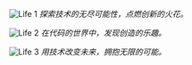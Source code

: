 ![Life 1](life/images/life1.jpeg)
*探索技术的无尽可能性，点燃创新的火花。*

![Life 2](life/images/life2.jpeg)
*在代码的世界中，发现创造的乐趣。*

![Life 3](life/images/life3.png)
*用技术改变未来，拥抱无限的可能。*
